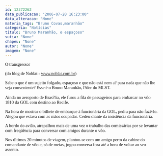 ```yaml
---
id: 12372262
data_publicacao: "2006-07-20 16:23:00"
data_alteracao: "None"
materia_tags: "Bruno Covas,maranhão"
categoria: "Notícias"
titulo: "Bruno Maranhão, o espaçoso"
sutia: "None"
chapeu: "None"
autor: "None"
imagem: "None"
---
```

<p><P><A name=post23430><FONT face=Verdana>O transgressor</FONT></A></P></p>
<p><P class=fontPadrao><FONT face=Verdana></FONT></p>
<p><P><FONT face=Verdana>(do blog de Noblat - </FONT><A href=\"https://www.noblat.com.br\"><FONT face=Verdana>www.noblat.com.br</FONT></A><FONT face=Verdana>)</FONT></P></p>
<p><P><FONT face=Verdana>Sabe o que é um sujeito folgado, espaçoso e que não está&nbsp;nem a? para nada que não lhe seja conveniente? Esse é o Bruno Maranhão, l?der do MLST.<BR><BR>Ainda no aeroporto de Bras?lia, ele furou a fila de passageiros para embarcar no vôo 1810 da GOL com destino ao Recife. </FONT></P></p>
<p><P><FONT face=Verdana>Na hora de mostrar o bilhete de embarque à funcionária da GOL, pediu para não fazê-lo. Alegou que estava com as mãos ocupadas. Cedeu diante da insistência da funcionária. </FONT></P></p>
<p><P><FONT face=Verdana>A bordo do avião, atrapalhou mais de uma vez o trabalho das comissárias por se levantar com freqüência para conversar com amigos durante o vôo. </FONT></P></p>
<p><P><FONT face=Verdana>Nos últimos 20 minutos de viagem, plantou-se com um amigo perto da cabine do comandante de vôo e, só de meias, jogou conversa fora até a hora de voltar ao seu assento.</FONT></P> </p>
